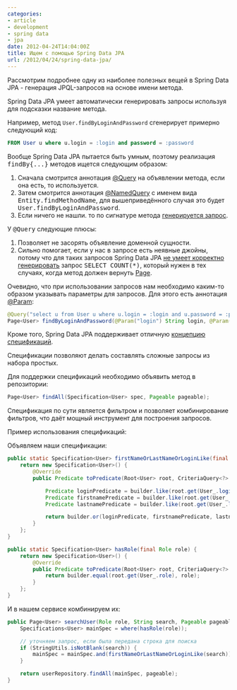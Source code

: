 ```yaml
---
categories:
- article
- development
- spring data
- jpa
date: 2012-04-24T14:04:00Z
title: Ищем с помощью Spring Data JPA
url: /2012/04/24/spring-data-jpa/
---
```


Рассмотрим подробнее одну из наиболее полезных вещей в Spring Data JPA - генерация JPQL-запросов на основе имени метода.


Spring Data JPA умеет автоматически генерировать запросы используя для подсказки название метода.

Например, метод `User.findByLoginAndPassword` сгенерирует примерно следующий код:

```sql
FROM User u where u.login = :login and password = :password
```

Вообще Spring Data JPA пытается быть умным, поэтому реализация <tt>findBy{...}</tt> методов ищется следующим образом:

<ol>
<li>Сначала смотрится аннотация <a href="http://static.springsource.org/spring-data/data-jpa/docs/current/api/org/springframework/data/jpa/repository/Query.html">@Query</a> на объявлении метода, если она есть, то используется.</li>
<li>Затем смотрится аннотация <a href="http://docs.oracle.com/javaee/5/api/javax/persistence/NamedQuery.html">@NamedQuery</a> с именем вида <tt>Entity.findMethodName</tt>, для вышеприведённого случая это будет <tt>User.findByLoginAndPassword</tt>. </li>
<li>Если ничего не нашли. то по сигнатуре метода <a href="https://github.com/SpringSource/spring-data-jpa/blob/master/src/main/java/org/springframework/data/jpa/repository/query/JpaQueryCreator.java">генерируется запрос</a>.</li>
</ol>

У <tt>@Query</tt> следующие плюсы:
<ol>
<li>Позволяет не засорять объявление доменной сущности.</li>
<li>Сильно помогает, если у нас в запросе есть неявные джойны, потому что для таких запросов Spring Data JPA <a href="https://jira.springsource.org/browse/DATAJPA-35">не умеет корректно генерировать</a> запрос <tt>SELECT COUNT(*)</tt>, который нужен в тех случаях, когда метод должен вернуть <a href="http://static.springsource.org/spring-data/data-commons/docs/current/api/org/springframework/data/domain/Page.html">Page</a>. </li>
</ol>

Очевидно, что при использовании запросов нам необходимо каким-то образом указывать параметры для запросов. Для этого есть аннотация <a href="http://static.springsource.org/spring-data/data-commons/docs/current/api/org/springframework/data/repository/query/Param.html">@Param</a>:

```java
@Query("select u from User u where u.login = :login and u.password = :password")
Page<User> findByLoginAndPassword(@Param("login") String login, @Param("password") String password);
```

Кроме того, Spring Data JPA поддерживает отличную <a href="http://www.martinfowler.com/apsupp/spec.pdf">концепцию спецификаций</a>.

Спецификации позволяют делать составлять сложные запросы из набора простых.

Для поддержки спецификаций необходимо объявить метод в репозитории:

```java
Page<User> findAll(Specification<User> spec, Pageable pageable);
```

Спецификация по сути является фильтром и позволяет комбинирование фильтров, что даёт мощный инструмент для построения запросов.

Пример использования спецификаций:

Объявляем наши спецификации:
```java
public static Specification<User> firstNameOrLastNameOrLoginLike(final String search) {
    return new Specification<User>() {
        @Override
        public Predicate toPredicate(Root<User> root, CriteriaQuery<?> query, CriteriaBuilder builder) {

            Predicate loginPredicate = builder.like(root.get(User_.login), search);
            Predicate firstnamePredicate = builder.like(root.get(User_.firstname), search);
            Predicate lastnamePredicate = builder.like(root.get(User_.lastname), search);

            return builder.or(loginPredicate, firstnamePredicate, lastnamePredicate);
        }
    };
}

public static Specification<User> hasRole(final Role role) {
    return new Specification<User>() {
        @Override
        public Predicate toPredicate(Root<User> root, CriteriaQuery<?> query, CriteriaBuilder builder) {
            return builder.equal(root.get(User_.role), role);
        }
    };
}
```

И в нашем сервисе комбинируем их:

```java
public Page<User> searchUser(Role role, String search, Pageable pageable) {
    Specifications<User> mainSpec = where(hasRole(role));

    // уточняем запрос, если была передана строка для поиска
    if (StringUtils.isNotBlank(search)) {
        mainSpec = mainSpec.and(firstNameOrLastNameOrLoginLike(search));
    } 

    return userRepository.findAll(mainSpec, pageable);
}
```
